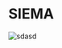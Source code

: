 # SIEMA























![sdasd](https://user-images.githubusercontent.com/125974589/224840420-f884f05e-75ac-4475-80fe-0964d5808c44.png)
